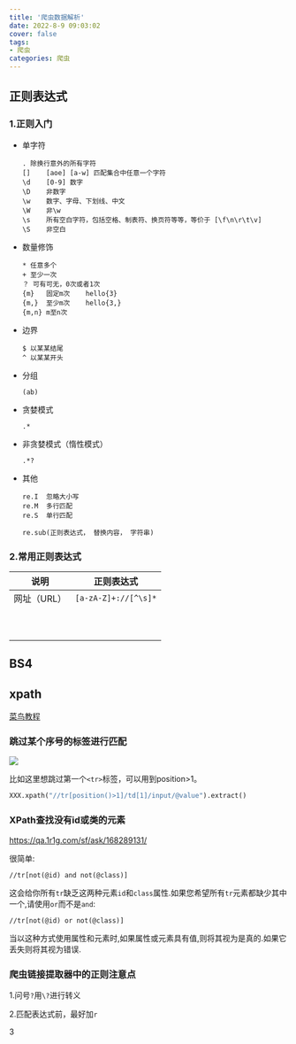 ```yaml
---
title: '爬虫数据解析'
date: 2022-8-9 09:03:02
cover: false
tags:
- 爬虫
categories: 爬虫
---
```




## 正则表达式

### 1.正则入门

- 单字符

  ```
  .	除换行意外的所有字符
  []	[aoe] [a-w] 匹配集合中任意一个字符
  \d	[0-9] 数字
  \D	非数字
  \w	数字、字母、下划线、中文
  \W	非\w
  \s	所有空白字符，包括空格、制表符、换页符等等，等价于 [\f\n\r\t\v]
  \S	非空白
  ```

- 数量修饰

  ```
  *	任意多个
  +	至少一次
  ？	可有可无，0次或者1次
  {m}	固定m次	hello{3}
  {m,}	至少m次	hello{3,}
  {m,n}	m至n次
  ```

- 边界

  ```
  $	以某某结尾
  ^	以某某开头
  ```

- 分组

  ```
  (ab)
  ```

- 贪婪模式

  ```
  .*
  ```

- 非贪婪模式（惰性模式）

  ```
  .*?
  ```

- 其他

  ```
  re.I	忽略大小写
  re.M	多行匹配
  re.S	单行匹配
  
  re.sub(正则表达式， 替换内容， 字符串)
  ```

### 2.常用正则表达式

|    说明     |      正则表达式      |
| :---------: | :------------------: |
| 网址（URL） | `[a-zA-Z]+://[^\s]*` |
|             |                      |
|             |                      |
|             |                      |
|             |                      |
|             |                      |
|             |                      |
|             |                      |
|             |                      |
|             |                      |
|             |                      |



## BS4



## xpath

[菜鸟教程](https://www.runoob.com/xpath/xpath-intro.html)

### 跳过某个序号的标签进行匹配

![](https://img-blog.csdnimg.cn/20200705223831654.png?x-oss-process=image/watermark,type_ZmFuZ3poZW5naGVpdGk,shadow_10,text_aHR0cHM6Ly9ibG9nLmNzZG4ubmV0L1J5YW5fbGVlOTQxMA==,size_16,color_FFFFFF,t_70)

比如这里想跳过第一个`<tr>`标签，可以用到position>1。

```python
XXX.xpath("//tr[position()>1]/td[1]/input/@value").extract()
```

### XPath查找没有id或类的元素

https://qa.1r1g.com/sf/ask/168289131/

很简单:

```
//tr[not(@id) and not(@class)]
```

这会给你所有`tr`缺乏这两种元素`id`和`class`属性.如果您希望所有`tr`元素都缺少其中一个,请使用`or`而不是`and`:

```
//tr[not(@id) or not(@class)]
```

当以这种方式使用属性和元素时,如果属性或元素具有值,则将其视为是真的.如果它丢失则将其视为错误.





### 爬虫链接提取器中的正则注意点

1.问号`?`用`\?`进行转义

2.匹配表达式前，最好加`r`

3

